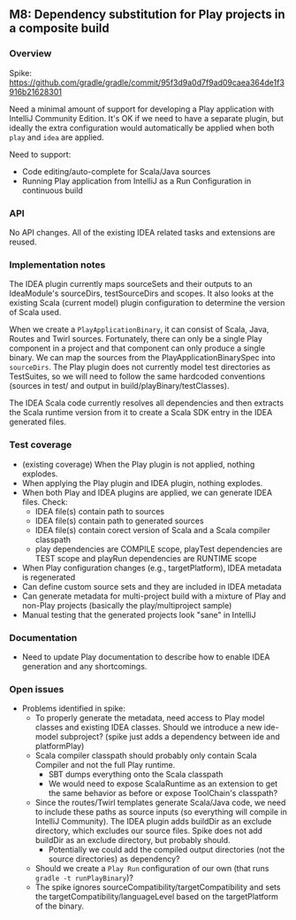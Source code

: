 ## M8: Dependency substitution for Play projects in a composite build

### Overview

Spike: https://github.com/gradle/gradle/commit/95f3d9a0d7f9ad09caea364de1f3916b21628301

Need a minimal amount of support for developing a Play application with IntelliJ Community Edition. It's OK if we need to have a separate plugin, but ideally the extra configuration would automatically be applied when both `play` and `idea` are applied.

Need to support:
- Code editing/auto-complete for Scala/Java sources
- Running Play application from IntelliJ as a Run Configuration in continuous build

### API

No API changes. All of the existing IDEA related tasks and extensions are reused.

### Implementation notes

The IDEA plugin currently maps sourceSets and their outputs to an IdeaModule's sourceDirs, testSourceDirs and scopes. It also looks at the existing Scala (current model) plugin configuration to determine the version of Scala used.

When we create a `PlayApplicationBinary`, it can consist of Scala, Java, Routes and Twirl sources. Fortunately, there can only be a single Play component in a project and that component can only produce a single binary. We can map the sources from the PlayApplicationBinarySpec into `sourceDirs`. The Play plugin does not currently model test directories as TestSuites, so we will need to follow the same hardcoded conventions (sources in test/ and output in build/playBinary/testClasses).

The IDEA Scala code currently resolves all dependencies and then extracts the Scala runtime version from it to create a Scala SDK entry in the IDEA generated files. 

### Test coverage

- (existing coverage) When the Play plugin is not applied, nothing explodes.
- When applying the Play plugin and IDEA plugin, nothing explodes.
- When both Play and IDEA plugins are applied, we can generate IDEA files. Check:
    - IDEA file(s) contain path to sources
    - IDEA file(s) contain path to generated sources
    - IDEA file(s) contain corect version of Scala and a Scala compiler classpath
    - play dependencies are COMPILE scope, playTest dependencies are TEST scope and playRun dependencies are RUNTIME scope
- When Play configuration changes (e.g., targetPlatform), IDEA metadata is regenerated
- Can define custom source sets and they are included in IDEA metadata
- Can generate metadata for multi-project build with a mixture of Play and non-Play projects (basically the play/multiproject sample)
- Manual testing that the generated projects look "sane" in IntelliJ

### Documentation

- Need to update Play documentation to describe how to enable IDEA generation and any shortcomings.

### Open issues

- Problems identified in spike:
    - To properly generate the metadata, need access to Play model classes and existing IDEA classes.  Should we introduce a new ide-model subproject? (spike just adds a dependency between ide and platformPlay)
    - Scala compiler classpath should probably only contain Scala Compiler and not the full Play runtime.
        - SBT dumps everything onto the Scala classpath
        - We would need to expose ScalaRuntime as an extension to get the same behavior as before or expose ToolChain's classpath?
    - Since the routes/Twirl templates generate Scala/Java code, we need to include these paths as source inputs (so everything will compile in IntelliJ Community). The IDEA plugin adds buildDir as an exclude directory, which excludes our source files. Spike does not add buildDir as an exclude directory, but probably should.
        - Potentially we could add the compiled output directories (not the source directories) as dependency?
    - Should we create a `Play Run` configuration of our own (that runs `gradle -t runPlayBinary`)?
    - The spike ignores sourceCompatibility/targetCompatibility and sets the targetCompatibility/languageLevel based on the targetPlatform of the binary.
